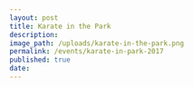 ```yaml
---
layout: post
title: Karate in the Park
description:
image_path: /uploads/karate-in-the-park.png
permalink: /events/karate-in-park-2017
published: true
date: 
---
```

